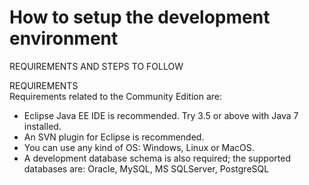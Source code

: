 # How to setup the development environment

REQUIREMENTS AND STEPS TO FOLLOW

REQUIREMENTS  
Requirements related to the Community Edition are:

* Eclipse Java EE IDE is recommended. Try 3.5 or above with Java 7 installed.
* An SVN plugin for Eclipse is recommended.
* You can use any kind of OS: Windows, Linux or MacOS.
* A development database schema is also required; the supported databases are: Oracle, MySQL, MS SQLServer, PostgreSQL

